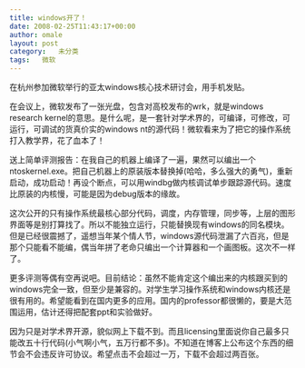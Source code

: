 ```yaml
---
title: windows开了！
date: 2008-02-25T11:43:17+00:00
author: omale
layout: post
category:   未分类  
tags:   微软
---
```

在杭州参加微软举行的亚太windows核心技术研讨会，用手机发贴。

在会议上，微软发布了一张光盘，包含对高校发布的wrk，就是windows research kernel的意思。是什么呢，是一套针对学术界的，可编译，可修改，可运行，可调试的货真价实的windows nt的源代码！微软看来为了把它的操作系统打入教学界，花了血本了！

送上简单评测报告：在我自己的机器上编译了一遍，果然可以编出一个ntoskernel.exe。把自己机器上的原装版本替换掉(哈哈，多么强大的勇气)，重新启动，成功启动！再设个断点，可以用windbg做内核调试单步跟踪源代码。速度比原装的内核慢，可能是因为debug版本的缘故。

这次公开的只有操作系统最核心部分代码，调度，内存管理，同步等，上层的图形界面等是别打算找了。所以不能独立运行，只能替换现有windows的同名模块。但是已经很震撼了，遥想当年某个情人节，windows源代码泄漏了六百兆，但是那个只能看不能编，偶当年拼了老命只编出一个计算器和一个画图板。这次不一样了。

更多评测等偶有空再说吧。目前结论：虽然不能肯定这个编出来的内核跟买到的windows完全一致，但至少是兼容的。对学生学习操作系统和windows内核还是很有用的。希望能看到在国内更多的应用。国内的professor都很懒的，要是大范围运用，估计还得把配套ppt和实验做好。

因为只是对学术界开源，貌似网上下载不到。而且licensing里面说你自己最多只能改五十行代码(小气啊小气，五万行都不多)。不知道在博客上公布这个东西的细节会不会违反许可协议。希望点击不会超过一万，下载不会超过两百张。